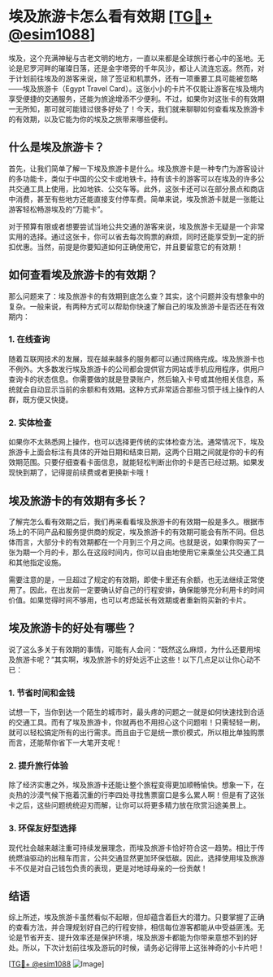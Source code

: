 # 埃及旅游卡怎么看有效期 [[TG💪+ @esim1088](https://t.me/s/esim1088)]

埃及，这个充满神秘与古老文明的地方，一直以来都是全球旅行者心中的圣地。无论是尼罗河畔的璀璨日落，还是金字塔旁的千年风沙，都让人流连忘返。然而，对于计划前往埃及的游客来说，除了签证和机票外，还有一项重要工具可能被忽略——埃及旅游卡（Egypt Travel Card）。这张小小的卡片不仅能让游客在埃及境内享受便捷的交通服务，还能为旅途增添不少便利。不过，如果你对这张卡的有效期一无所知，那可就可能错过很多好处了！今天，我们就来聊聊如何查看埃及旅游卡的有效期，以及它能为你的埃及之旅带来哪些便利。

## 什么是埃及旅游卡？

首先，让我们简单了解一下埃及旅游卡是什么。埃及旅游卡是一种专门为游客设计的多功能卡，类似于中国的公交卡或地铁卡。持有该卡的游客可以在埃及的许多公共交通工具上使用，比如地铁、公交车等。此外，这张卡还可以在部分景点和商店中消费，甚至有些地方还能直接支付停车费。简单来说，埃及旅游卡就是一张能让游客轻松畅游埃及的“万能卡”。

对于预算有限或者想要尝试当地公共交通的游客来说，埃及旅游卡无疑是一个非常实用的选择。通过这张卡，你可以省去每次购票的麻烦，同时还能享受到一定的折扣优惠。当然，前提是你要知道如何正确使用它，并且要留意它的有效期！

## 如何查看埃及旅游卡的有效期？

那么问题来了：埃及旅游卡的有效期到底怎么查？其实，这个问题并没有想象中的复杂。一般来说，有两种方式可以帮助你快速了解自己的埃及旅游卡是否还在有效期内：

### 1. 在线查询

随着互联网技术的发展，现在越来越多的服务都可以通过网络完成。埃及旅游卡也不例外。大多数发行埃及旅游卡的公司都会提供官方网站或手机应用程序，供用户查询卡的状态信息。你需要做的就是登录账户，然后输入卡号或其他相关信息，系统就会自动显示当前的余额和有效期。这种方式非常适合那些习惯于线上操作的人群，既方便又快捷。

### 2. 实体检查

如果你不太熟悉网上操作，也可以选择更传统的实体检查方法。通常情况下，埃及旅游卡上面会标注有具体的开始日期和结束日期，这两个日期之间就是你的卡的有效期范围。只要仔细查看卡面信息，就能轻松判断出你的卡是否已经过期。如果发现快到期了，记得提前续费或者更换新卡哦！

## 埃及旅游卡的有效期有多长？

了解完怎么看有效期之后，我们再来看看埃及旅游卡的有效期一般是多久。根据市场上的不同产品和服务提供商的规定，埃及旅游卡的有效期可能会有所不同。但总体而言，大部分卡的有效期都在一个月到三个月之间。也就是说，如果你购买了一张为期一个月的卡，那么在这段时间内，你可以自由地使用它来乘坐公共交通工具和其他指定设施。

需要注意的是，一旦超过了规定的有效期，即使卡里还有余额，也无法继续正常使用了。因此，在出发前一定要确认好自己的行程安排，确保能够充分利用卡的时间价值。如果觉得时间不够用，也可以考虑延长有效期或者重新购买新的卡片。

## 埃及旅游卡的好处有哪些？

说了这么多关于有效期的事情，可能有人会问：“既然这么麻烦，为什么还要用埃及旅游卡呢？”其实啊，埃及旅游卡的好处远不止这些！以下几点足以让你心动不已：

### 1. 节省时间和金钱

试想一下，当你到达一个陌生的城市时，最头疼的问题之一就是如何快速找到合适的交通工具。而有了埃及旅游卡，你就再也不用担心这个问题啦！只需轻轻一刷，就可以轻松搞定所有的出行需求。而且由于它是统一票价模式，所以相比单独购票而言，还能帮你省下一大笔开支呢！

### 2. 提升旅行体验

除了经济实惠之外，埃及旅游卡还能让整个旅程变得更加顺畅愉快。想象一下，在炎热的沙漠气候下拖着沉重的行李四处寻找售票窗口是多么累人啊！但是有了这张卡之后，这些问题统统迎刃而解，让你可以将更多精力放在欣赏沿途美景上。

### 3. 环保友好型选择

现代社会越来越注重可持续发展理念，而埃及旅游卡恰好符合这一趋势。相比于传统燃油驱动的出租车而言，公共交通显然更加环保低碳。因此，选择使用埃及旅游卡不仅是对自己钱包负责的表现，更是对地球母亲的一份贡献！

## 结语

综上所述，埃及旅游卡虽然看似不起眼，但却蕴含着巨大的潜力。只要掌握了正确的查看方法，并合理规划好自己的行程安排，相信每位游客都能从中受益匪浅。无论是节省开支、提升效率还是保护环境，埃及旅游卡都能为你带来意想不到的好处。所以，下次计划前往埃及游玩的时候，请务必记得带上这张神奇的小卡片吧！

[[TG💪+ @esim1088](https://t.me/s/esim1088) ![Image](https://i.postimg.cc/4NQfJmqS/Snipaste-2025-05-13-00-14-12.png)]